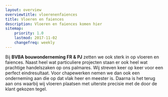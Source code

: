 ```yaml
---
layout: overview
overviewtitle: vloerenenfaiences
title: Vloeren en faiences
description: Vloeren en faiences komen hier
sitemap:
    priority: 1.0
    lastmod: 2017-11-02
    changefreq: weekly
---
```

Bij **BVBA bouwonderneming FR & PJ** zetten we ook sterk in op vloeren en faiences. Naast heel wat particuliere projecten staan er ook heel wat prachtige handelszaken op ons palmares. Wij streven  keer op keer voor een perfect eindresultaat. Voor chapewerken nemen we dan ook een onderneming aan die op dat vlak heer en meester is. Daarna is het terug aan ons waarbij wij vloeren plaatsen met uiterste precisie met de door de klant gekozen tegel. 
